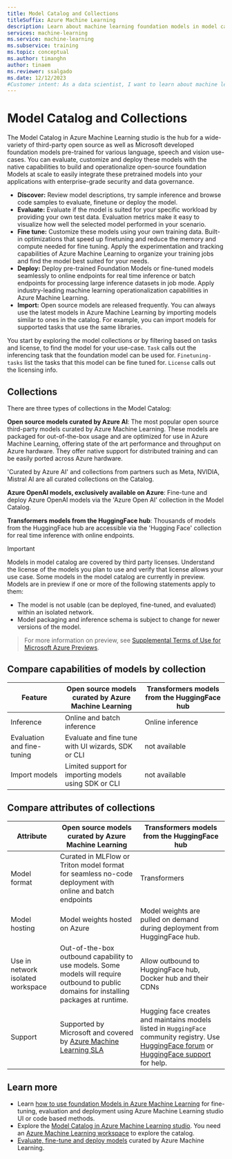 ```yaml
---
title: Model Catalog and Collections
titleSuffix: Azure Machine Learning
description: Learn about machine learning foundation models in model catalog and how to use them at scale in Azure.
services: machine-learning
ms.service: machine-learning
ms.subservice: training
ms.topic: conceptual
ms.author: timanghn
author: tinaem
ms.reviewer: ssalgado
ms.date: 12/12/2023
#Customer intent: As a data scientist, I want to learn about machine learning foundation models and how to integrate popular models into azure machine learning.
---
```


# Model Catalog and Collections

The Model Catalog in Azure Machine Learning studio is the hub for a wide-variety of third-party open source as well as Microsoft developed foundation models pre-trained for various language, speech and vision use-cases. You can evaluate, customize and deploy these models with the native capabilities to build and operationalize open-source foundation Models at scale to easily integrate these pretrained models into your applications with enterprise-grade security and data governance.  

* **Discover:** Review model descriptions, try sample inference and browse code samples to evaluate, finetune or deploy the model.
* **Evaluate:** Evaluate if the model is suited for your specific workload by providing your own test data. Evaluation metrics make it easy to visualize how well the selected model performed in your scenario.
* **Fine tune:** Customize these models using your own training data. Built-in optimizations that speed up finetuning and reduce the memory and compute needed for fine tuning. Apply the experimentation and tracking capabilities of Azure Machine Learning to organize your training jobs and find the model best suited for your needs.
* **Deploy:** Deploy pre-trained Foundation Models or fine-tuned models seamlessly to online endpoints for real time inference or batch endpoints for processing large inference datasets in job mode. Apply industry-leading machine learning operationalization capabilities in Azure Machine Learning.
* **Import:** Open source models are released frequently. You can always use the latest models in Azure Machine Learning by importing models similar to ones in the catalog. For example, you can import models for supported tasks that use the same libraries.

You start by exploring the model collections or by filtering based on tasks and license, to find the model for your use-case. `Task` calls out the inferencing task that the foundation model can be used for. `Finetuning-tasks` list the tasks that this model can be fine tuned for. `License` calls out the licensing info.

## Collections

There are three types of collections in the Model Catalog:

**Open source models curated by Azure AI**:
The most popular open source third-party models curated by Azure Machine Learning. These models are packaged for out-of-the-box usage and are optimized for use in Azure Machine Learning, offering state of the art performance and throughput on Azure hardware. They offer native support for distributed training and can be easily ported across Azure hardware. 

'Curated by Azure AI' and collections from partners such as Meta, NVIDIA, Mistral AI are all curated collections on the Catalog. 

**Azure OpenAI models, exclusively available on Azure**:
Fine-tune and deploy Azure OpenAI models via the 'Azure Open AI' collection in the Model Catalog.

**Transformers models from the HuggingFace hub**: 
Thousands of models from the HuggingFace hub are accessible via the 'Hugging Face' collection for real time inference with online endpoints. 

> [!IMPORTANT]
> Models in model catalog are covered by third party licenses. Understand the license of the models you plan to use and verify that license allows your use case.
> Some models in the model catalog are currently in preview. 
> Models are in preview if one or more of the following statements apply to them:  
  * The model is not usable (can be deployed, fine-tuned, and evaluated) within an isolated network.   
  * Model packaging and inference schema is subject to change for newer versions of the model. 
> For more information on preview, see [Supplemental Terms of Use for Microsoft Azure Previews](https://azure.microsoft.com/support/legal/preview-supplemental-terms/).


## Compare capabilities of models by collection

Feature | Open source models curated by Azure Machine Learning | Transformers models from the HuggingFace hub
--|--|--
Inference | Online and batch inference | Online inference
Evaluation and fine-tuning | Evaluate and fine tune with UI wizards, SDK or CLI | not available
Import models | Limited support for importing models using SDK or CLI | not available 

## Compare attributes of collections

Attribute | Open source models curated by Azure Machine Learning | Transformers models from the HuggingFace hub
--|--|--
Model format | Curated in MLFlow or Triton model format for seamless no-code deployment with online and batch endpoints | Transformers
Model hosting | Model weights hosted on Azure |  Model weights are pulled on demand during deployment from HuggingFace hub.
Use in network isolated workspace | Out-of-the-box outbound capability to use models. Some models will require outbound to public domains for installing packages at runtime. | Allow outbound to HuggingFace hub, Docker hub and their CDNs 
Support | Supported by Microsoft and covered by [Azure Machine Learning SLA](https://www.azure.cn/en-us/support/sla/machine-learning/) | Hugging face creates and maintains models listed in `HuggingFace` community registry. Use [HuggingFace forum](https://discuss.huggingface.co/) or [HuggingFace support](https://huggingface.co/support) for help.

## Learn more

* Learn [how to use foundation Models in Azure Machine Learning](./how-to-use-foundation-models.md) for fine-tuning, evaluation and deployment using Azure Machine Learning studio UI or code based methods.
* Explore the [Model Catalog in Azure Machine Learning studio](https://ml.azure.com/model/catalog). You need an [Azure Machine Learning workspace](./quickstart-create-resources.md) to explore the catalog.
* [Evaluate, fine-tune and deploy models](./how-to-use-foundation-models.md) curated by Azure Machine Learning.
